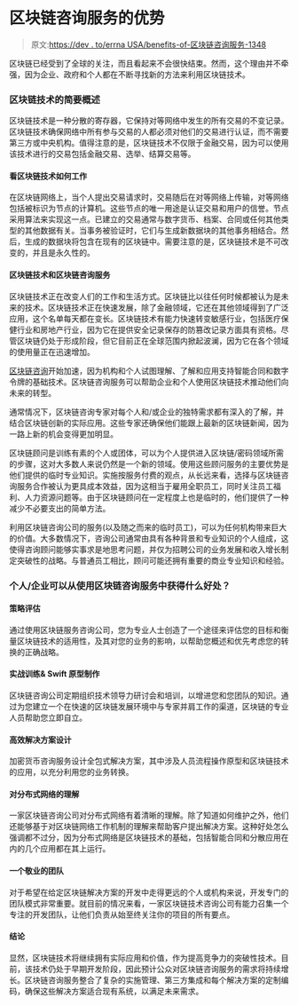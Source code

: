 # 区块链咨询服务的优势

> 原文:[https://dev . to/errna USA/benefits-of-区块链咨询服务-1348](https://dev.to/errnausa/benefits-of-blockchain-consulting-services-1348)

区块链已经受到了全球的关注，而且看起来不会很快结束。然而，这个理由并不牵强，因为企业、政府和个人都在不断寻找新的方法来利用区块链技术。

### [](#a-brief-summary-of-the-blockchain-technology)区块链技术的简要概述

区块链技术是一种分散的寄存器，它保持对等网络中发生的所有交易的不变记录。区块链技术确保网络中所有参与交易的人都必须对他们的交易进行认证，而不需要第三方或中央机构。值得注意的是，区块链技术不仅限于金融交易，因为可以使用该技术进行的交易包括金融交易、选举、结算交易等。

#### [](#looking-at-how-blockchain-technology-works)看区块链技术如何工作

在区块链网络上，当个人提出交易请求时，交易随后在对等网络上传输，对等网络包括被标识为节点的计算机。这些节点的唯一用途是认证交易和用户的信誉。节点采用算法来实现这一点。已建立的交易通常与数字货币、档案、合同或任何其他类型的其他数据有关。当事务被验证时，它们与生成新数据块的其他事务相结合。然后，生成的数据块将包含在现有的区块链中。需要注意的是，区块链技术是不可改变的，并且是永久性的。

#### [](#blockchain-technology-and-blockchain-consulting-services)区块链技术和区块链咨询服务

区块链技术正在改变人们的工作和生活方式。区块链比以往任何时候都被认为是未来的技术。区块链技术正在快速发展，除了金融领域，它还在其他领域得到了广泛应用，这个名单每天都在变长。区块链技术有能力快速转变敏感行业，包括医疗保健行业和房地产行业，因为它在提供安全记录保存的防篡改记录方面具有资格。尽管区块链仍处于形成阶段，但它目前正在全球范围内掀起波澜，因为它在各个领域的使用量正在迅速增加。

[区块链咨询](https://errna.com/individual-blockchain-consulting.htm)开始加速，因为机构和个人试图理解、了解和应用支持智能合同和数字令牌的基础技术。区块链咨询服务可以帮助企业和个人使用区块链技术推动他们向未来的转型。

通常情况下，区块链咨询专家对每个人和/或企业的独特需求都有深入的了解，并结合区块链创新的实际应用。这些专家还确保他们能跟上最新的区块链新闻，因为一路上新的机会变得更加明显。

区块链顾问是训练有素的个人或团体，可以为个人提供进入区块链/密码领域所需的步骤，这对大多数人来说仍然是一个新的领域。使用这些顾问服务的主要优势是他们提供的临时专业知识。实施按服务付费的观点，从长远来看，选择与区块链咨询服务合作被认为更具成本效益，因为这相当于雇用全职员工，同时关注员工福利、人力资源问题等。由于区块链顾问在一定程度上也是临时的，他们提供了一种减少不必要支出的简单方法。

利用区块链咨询公司的服务(以及随之而来的临时员工)，可以为任何机构带来巨大的价值。大多数情况下，咨询公司通常由具有各种背景和专业知识的个人组成，这使得咨询顾问能够实事求是地思考问题，并仅为招聘公司的业务发展和收入增长制定突破性的战略。与普通员工相比，顾问可能还拥有重要的商业专业知识和经验。

### [](#what-can-individualsbusinesses-benefit-from-employing-the-services-of-blockchain-consulting-services)个人/企业可以从使用区块链咨询服务中获得什么好处？

#### [](#strategy-assessment)策略评估

通过使用区块链服务咨询公司，您为专业人士创造了一个途径来评估您的目标和衡量区块链技术的适用性，及其对您的业务的影响，以帮助您概述和优先考虑您的转换的正确战略。

#### [](#practical-training-amp-swift-prototyping)实战训练& Swift 原型制作

区块链咨询公司定期组织技术领导力研讨会和培训，以增进您和您团队的知识。通过为您建立一个在快速的区块链发展环境中与专家并肩工作的渠道，区块链的专业人员帮助您立即自立。

#### [](#efficient-solution-design)高效解决方案设计

加密货币咨询服务设计全包式解决方案，其中涉及人员流程操作原型和区块链技术的应用，以充分利用您的业务转换。

#### [](#an-understanding-of-distributed-network)对分布式网络的理解

一家区块链咨询公司对分布式网络有着清晰的理解。除了知道如何维护之外，他们还能够基于对区块链网络工作机制的理解来帮助客户提出解决方案。这种好处怎么强调都不过分，因为分布式网络是区块链技术的基础，包括智能合同和分散应用在内的几个应用都在其上运行。

#### [](#a-dedicated-team)一个敬业的团队

对于希望在给定区块链解决方案的开发中走得更远的个人或机构来说，开发专门的团队模式非常重要。就目前的情况来看，一家区块链技术咨询公司有能力召集一个专注的开发团队，让他们负责从始至终关注你的项目的所有要点。

#### [](#conclusion)结论

显然，区块链技术将继续拥有实际应用和价值，作为提高竞争力的突破性技术。目前，该技术仍处于早期开发阶段，因此预计公众对区块链咨询服务的需求将持续增长。区块链咨询服务整合了复杂的实施管理、第三方集成和每个解决方案的定制编码，确保这些解决方案适合现有系统，以满足未来需求。